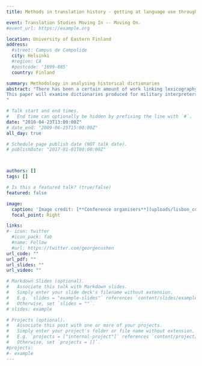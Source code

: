 ```yaml
---
title: Methods in translation history - getting at language use through dictionaries produced for interpreters

event: Translation Studies Moving In -- Moving On.
#event_url: https://example.org

location: University of Eastern Finland
address:
  #street: Campus de Campolide
  city: Helsinki
  #region: CA
  #postcode: '1099-085'
  country: Finland

summary: Methodology in analysing historical dictionaries
abstract: "There has been a certain amount of work linking lexicography and translating/interpreting studies (Dancette 2004; Mackintosh 2006; Min and Wang 2009) and Henri van Hoof has proffered several historical sketches of the emergences of dictionaries for interpreters (Hoof 1994; Hoof 1995). There is however still a largely underexploited field considering dictionaries produced for interpreters as a source on their linguistic practice and the representation of their task.
This paper will examine dictionaries produced for military interpreters during the First World War, on the Western Front (such as: PLUMON 1914; Croydon 1915) but also in the Balkans (for example: Ministère de la Guerre 1915; Plumon 1916). The first step will have to be a meticulous comparison of these different dictionaries to see how they are organized and what kind of content they contain. We must then consider how they differ from the guidebooks and dictionaries produced for ordinary soldiers serving on linguistically diverse fronts, thus discerning the specificity of the interpreter’s task, or at least its representation by the editors. In a final step, it is these authors and their editorial structures we must investigate in order to understand how both commercial editors and official military bodies perceived interpreters linguistic needs.
"

# Talk start and end times.
#   End time can optionally be hidden by prefixing the line with `#`.
date: "2010-04-23T13:00:00Z"
# date_end: "2009-06-25T15:00:00Z"
all_day: true

# Schedule page publish date (NOT talk date).
# publishDate: "2017-01-01T00:00:00Z"



authors: []
tags: []

# Is this a featured talk? (true/false)
featured: false

image:
  caption: 'Image credit: [**Conference organisers**](uploads/lisbon_cover)'
  focal_point: Right

links:
#- icon: twitter
  #icon_pack: fab
  #name: Follow
  #url: https://twitter.com/georgecushen
url_code: ""
url_pdf: ""
url_slides: ""
url_video: ""

# Markdown Slides (optional).
#   Associate this talk with Markdown slides.
#   Simply enter your slide deck's filename without extension.
#   E.g. `slides = "example-slides"` references `content/slides/example-slides.md`.
#   Otherwise, set `slides = ""`.
# slides: example

# Projects (optional).
#   Associate this post with one or more of your projects.
#   Simply enter your project's folder or file name without extension.
#   E.g. `projects = ["internal-project"]` references `content/project/deep-learning/index.md`.
#   Otherwise, set `projects = []`.
#projects:
#- example
---
```




